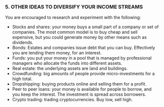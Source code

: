 ### 5. OTHER IDEAS TO DIVERSIFY YOUR INCOME STREAMS

You are encouraged to research and experiment with the following:

- Stocks and shares: your money buys a small part of a company or set of companies. The most common model is to buy cheap and sell expensive, but you could generate money by other means such as dividends.
- Bonds: Estates and companies issue debt that you can buy. Effectively you are lending them money, for an interest.
- Funds: you put your money in a pool that is managed by professional managers who allocate the funds into different assets. 
- Real estate: the underlying assets are land and buildings.
- Crowdfunding: big amounts of people provide micro-investments for a high total.
- Dropshipping: buying products online and selling them for a profit.
- Peer to peer loans: your money is available for people to borrow, and you keep the interest. The investment is spread across borrowers.
- Crypto trading: trading cryptocurrencies. Buy low, sell high.
